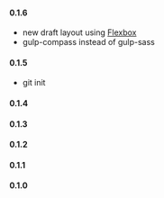 #### 0.1.6
* new draft layout using [Flexbox](https://css-tricks.com/snippets/css/a-guide-to-flexbox/)
* gulp-compass instead of gulp-sass

#### 0.1.5
* git init

#### 0.1.4

#### 0.1.3

#### 0.1.2

#### 0.1.1

#### 0.1.0
